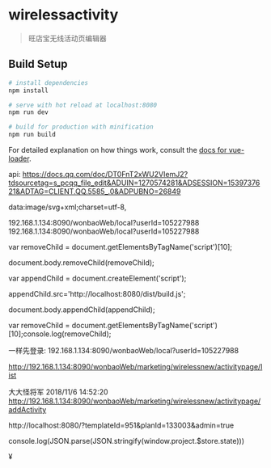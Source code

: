 # wirelessactivity

> 旺店宝无线活动页编辑器

## Build Setup

``` bash
# install dependencies
npm install

# serve with hot reload at localhost:8080
npm run dev

# build for production with minification
npm run build
```

For detailed explanation on how things work, consult the [docs for vue-loader](http://vuejs.github.io/vue-loader).


api:
https://docs.qq.com/doc/DT0FnT2xWU2VIemJ2?tdsourcetag=s_pcqq_file_edit&ADUIN=1270574281&ADSESSION=1539737621&ADTAG=CLIENT.QQ.5585_.0&ADPUBNO=26849


data:image/svg+xml;charset=utf-8,



192.168.1.134:8090/wonbaoWeb/local?userId=105227988
192.168.1.134:8090/wonbaoWeb/local?userId=105227988




var removeChild = document.getElementsByTagName('script')[10];
  
document.body.removeChild(removeChild);
  
var  appendChild = document.createElement('script');
  
appendChild.src='http://localhost:8080/dist/build.js';
  
document.body.appendChild(appendChild);


var removeChild = document.getElementsByTagName('script')[10];console.log(removeChild);


一样先登录: 192.168.1.134:8090/wonbaoWeb/local?userId=105227988

http://192.168.1.134:8090/wonbaoWeb/marketing/wirelessnew/activitypage/list

大大怪将军 2018/11/6 14:52:20
http://192.168.1.134:8090/wonbaoWeb/marketing/wirelessnew/activitypage/addActivity

http://localhost:8080/?templateId=951&planId=133003&admin=true





console.log(JSON.parse(JSON.stringify(window.project.$store.state)))



¥



